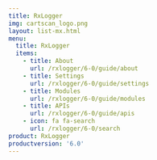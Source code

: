 ```yaml
---
title: RxLogger
img: cartscan_logo.png
layout: list-mx.html
menu:
  title: RxLogger
  items:
    - title: About
      url: /rxlogger/6-0/guide/about
    - title: Settings
      url: /rxlogger/6-0/guide/settings
    - title: Modules
      url: /rxlogger/6-0/guide/modules
    - title: APIs
      url: /rxlogger/6-0/guide/apis
    - icon: fa fa-search
      url: /rxlogger/6-0/search
product: RxLogger
productversion: '6.0'
---
```


